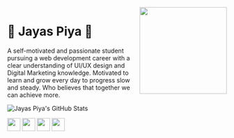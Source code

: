 <img align='right' src='https://github.com/zayazzp/zayazzp/blob/master/assets/markdown/github.gif' width='200"'>

# :pizza: Jayas Piya :pizza:

A self-motivated and passionate student pursuing a web development career with a clear understanding of UI/UX design and Digital Marketing knowledge. Motivated to learn and grow every day to progress slow and steady. Who believes that together we can achieve more.

![Jayas Piya's GitHub Stats](https://github-readme-stats.vercel.app/api?username=zayazzp&show_icons=true&include_all_commits=true)

[<img align='center' src='https://github.com/zayazzp/zayazzp/blob/master/assets/icons/facebook.png' width='30"'>][facebook]
[<img align='center' src='https://github.com/zayazzp/zayazzp/blob/master/assets/icons/instagram.png' width='30"'>][instagram]
[<img align='center' src='https://github.com/zayazzp/zayazzp/blob/master/assets/icons/linkedin.png' width='30"'>][linkedin]
[<img align='center' src='https://github.com/zayazzp/zayazzp/blob/master/assets/icons/twitter.png' width='30"'>][twitter]

[facebook]: https://www.facebook.com/Zayazz.p
[instagram]: https://www.instagram.com/zayazz.p/
[linkedin]: https://www.linkedin.com/in/jayas-piya-b58040159/
[twitter]: https://twitter.com/PiyaJayas
